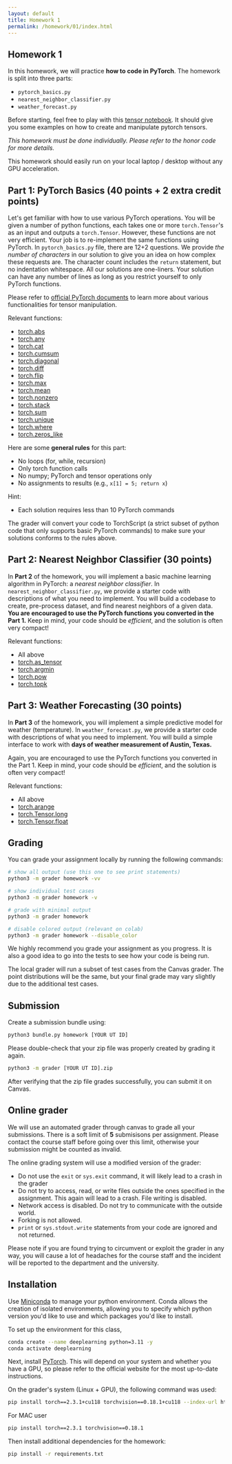 ```yaml
---
layout: default
title: Homework 1
permalink: /homework/01/index.html
---
```


## Homework 1

In this homework, we will practice **how to code in PyTorch**.
The homework is split into three parts:

- `pytorch_basics.py`
- `nearest_neighbor_classifier.py`
- `weather_forecast.py`

Before starting, feel free to play with this [tensor notebook](notebook.ipynb).
It should give you some examples on how to create and manipulate pytorch tensors.

*This homework must be done individually. Please refer to the honor code for more details.*

This homework should easily run on your local laptop / desktop without any GPU acceleration.

## Part 1: PyTorch Basics (40 points + 2 extra credit points)

Let's get familiar with how to use various PyTorch operations.
You will be given a number of python functions, each takes one or more `torch.Tensor`'s as an input and outputs a `torch.Tensor`.
However, these functions are not very efficient.
Your job is to re-implement the same functions using PyTorch.
In `pytorch_basics.py` file, there are 12+2 questions.
We provide *the number of characters* in our solution to give you an idea on how complex these requests are.
The character count includes the `return` statement, but no indentation whitespace.
All our solutions are one-liners.
Your solution can have any number of lines as long as you restrict yourself to only PyTorch functions.

Please refer to [official PyTorch documents](https://pytorch.org/docs/stable/torch.html) to learn more about various functionalities for tensor manipulation.

Relevant functions:

- [torch.abs](https://pytorch.org/docs/stable/generated/torch.abs.html)
- [torch.any](https://pytorch.org/docs/stable/generated/torch.any.html)
- [torch.cat](https://pytorch.org/docs/stable/generated/torch.cat.html)
- [torch.cumsum](https://pytorch.org/docs/stable/generated/torch.cumsum.html)
- [torch.diagonal](https://pytorch.org/docs/stable/generated/torch.diagonal.html)
- [torch.diff](https://pytorch.org/docs/stable/generated/torch.diff.html)
- [torch.flip](https://pytorch.org/docs/stable/generated/torch.flip.html)
- [torch.max](https://pytorch.org/docs/stable/generated/torch.max.html)
- [torch.mean](https://pytorch.org/docs/stable/generated/torch.mean.html)
- [torch.nonzero](https://pytorch.org/docs/stable/generated/torch.nonzero.html)
- [torch.stack](https://pytorch.org/docs/stable/generated/torch.stack.html)
- [torch.sum](https://pytorch.org/docs/stable/generated/torch.sum.html)
- [torch.unique](https://pytorch.org/docs/stable/generated/torch.unique.html)
- [torch.where](https://pytorch.org/docs/stable/generated/torch.where.html)
- [torch.zeros_like](https://pytorch.org/docs/stable/generated/torch.zeros_like.html)

Here are some **general rules** for this part:

- No loops (for, while, recursion)
- Only torch function calls
- No numpy; PyTorch and tensor operations only
- No assignments to results (e.g., `x[1] = 5; return x`)

Hint:

- Each solution requires less than 10 PyTorch commands

The grader will convert your code to TorchScript (a strict subset of python code that only supports basic PyTorch commands) to make sure your solutions conforms to the rules above.

## Part 2: Nearest Neighbor Classifier (30 points)

In **Part 2** of the homework, you will implement a basic machine learning algorithm in PyTorch: a *nearest neighbor classifier*.
In `nearest_neighbor_classifier.py`, we provide a starter code with descriptions of what you need to implement.
You will build a codebase to create, pre-process dataset, and find nearest neighbors of a given data.
**You are encouraged to use the PyTorch functions you converted in the Part 1.**
Keep in mind, your code should be *efficient*, and the solution is often very compact!

Relevant functions:

- All above
- [torch.as_tensor](https://pytorch.org/docs/stable/generated/torch.as_tensor.html)
- [torch.argmin](https://pytorch.org/docs/stable/generated/torch.argmin.html)
- [torch.pow](https://pytorch.org/docs/stable/generated/torch.pow.html)
- [torch.topk](https://pytorch.org/docs/stable/generated/torch.topk.html)


## **Part 3: Weather Forecasting (30 points)**

In **Part 3** of the homework, you will implement a simple predictive model for weather (temperature).
In `weather_forecast.py`, we provide a starter code with descriptions of what you need to implement.
You will build a simple interface to work with **days of weather measurement of Austin, Texas.**

Again, you are encouraged to use the PyTorch functions you converted in the Part 1.
Keep in mind, your code should be *efficient*, and the solution is often very compact!

Relevant functions:

- All above
- [torch.arange](https://pytorch.org/docs/stable/generated/torch.arange.html)
- [torch.Tensor.long](https://pytorch.org/docs/stable/generated/torch.Tensor.long.html)
- [torch.Tensor.float](https://pytorch.org/docs/stable/generated/torch.Tensor.float.html)


## Grading

You can grade your assignment locally by running the following commands:
```bash
# show all output (use this one to see print statements)
python3 -m grader homework -vv

# show individual test cases
python3 -m grader homework -v

# grade with minimal output
python3 -m grader homework

# disable colored output (relevant on colab)
python3 -m grader homework --disable_color
```

We highly recommend you grade your assignment as you progress.
It is also a good idea to go into the tests to see how your code is being run.

The local grader will run a subset of test cases from the Canvas grader.
The point distributions will be the same, but your final grade may vary slightly due to the additional test cases.

## Submission

Create a submission bundle using:
```bash
python3 bundle.py homework [YOUR UT ID]
```

Please double-check that your zip file was properly created by grading it again.
```bash
python3 -m grader [YOUR UT ID].zip
```
After verifying that the zip file grades successfully, you can submit it on Canvas.

## Online grader

We will use an automated grader through canvas to grade all your submissions.
There is a soft limit of **5** submisisons per assignment.
Please contact the course staff before going over this limit, otherwise your submission might be counted as invalid.

The online grading system will use a modified version of the grader:

 * Do not use the `exit` or `sys.exit` command, it will likely lead to a crash in the grader
 * Do not try to access, read, or write files outside the ones specified in the assignment. This again will lead to a crash. File writing is disabled.
 * Network access is disabled. Do not try to communicate with the outside world.
 * Forking is not allowed.
 * `print` or `sys.stdout.write` statements from your code are ignored and not returned.

Please note if you are found trying to circumvent or exploit the grader in any way, you will cause a lot of headaches for the course staff and the incident will be reported to the department and the university.

## Installation

Use [Miniconda](https://docs.conda.io/en/latest/miniconda.html) to manage your python environment.
Conda allows the creation of isolated environments, allowing you to specify which python version you'd like to use and which packages you'd like to install.

To set up the environment for this class,
```bash
conda create --name deeplearning python=3.11 -y
conda activate deeplearning
```

Next, install [PyTorch](https://pytorch.org/get-started/locally/).
This will depend on your system and whether you have a GPU, so please refer to the official website for the most up-to-date instructions.

On the grader's system (Linux + GPU), the following command was used:

```bash
pip install torch==2.3.1+cu118 torchvision==0.18.1+cu118 --index-url https://download.pytorch.org/whl/cu118
```

For MAC user
```bash
pip install torch==2.3.1 torchvision==0.18.1
```

Then install additional dependencies for the homework:

```bash
pip install -r requirements.txt
```
